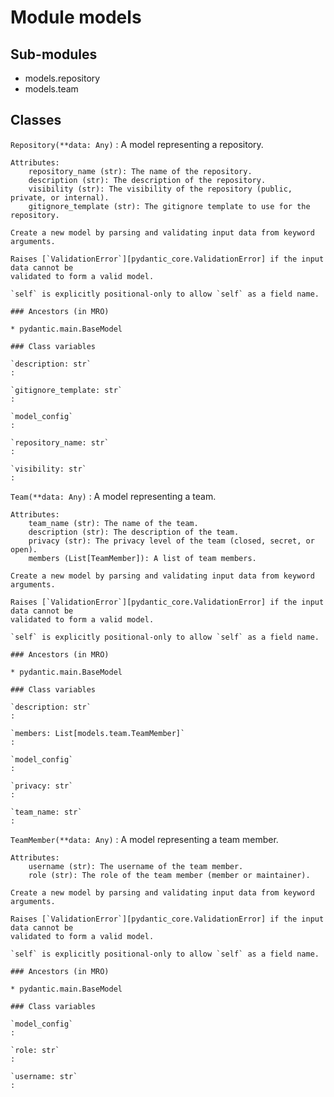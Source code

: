 Module models
=============

Sub-modules
-----------
* models.repository
* models.team

Classes
-------

`Repository(**data: Any)`
:   A model representing a repository.
    
    Attributes:
        repository_name (str): The name of the repository.
        description (str): The description of the repository.
        visibility (str): The visibility of the repository (public, private, or internal).
        gitignore_template (str): The gitignore template to use for the repository.
    
    Create a new model by parsing and validating input data from keyword arguments.
    
    Raises [`ValidationError`][pydantic_core.ValidationError] if the input data cannot be
    validated to form a valid model.
    
    `self` is explicitly positional-only to allow `self` as a field name.

    ### Ancestors (in MRO)

    * pydantic.main.BaseModel

    ### Class variables

    `description: str`
    :

    `gitignore_template: str`
    :

    `model_config`
    :

    `repository_name: str`
    :

    `visibility: str`
    :

`Team(**data: Any)`
:   A model representing a team.
    
    Attributes:
        team_name (str): The name of the team.
        description (str): The description of the team.
        privacy (str): The privacy level of the team (closed, secret, or open).
        members (List[TeamMember]): A list of team members.
    
    Create a new model by parsing and validating input data from keyword arguments.
    
    Raises [`ValidationError`][pydantic_core.ValidationError] if the input data cannot be
    validated to form a valid model.
    
    `self` is explicitly positional-only to allow `self` as a field name.

    ### Ancestors (in MRO)

    * pydantic.main.BaseModel

    ### Class variables

    `description: str`
    :

    `members: List[models.team.TeamMember]`
    :

    `model_config`
    :

    `privacy: str`
    :

    `team_name: str`
    :

`TeamMember(**data: Any)`
:   A model representing a team member.
    
    Attributes:
        username (str): The username of the team member.
        role (str): The role of the team member (member or maintainer).
    
    Create a new model by parsing and validating input data from keyword arguments.
    
    Raises [`ValidationError`][pydantic_core.ValidationError] if the input data cannot be
    validated to form a valid model.
    
    `self` is explicitly positional-only to allow `self` as a field name.

    ### Ancestors (in MRO)

    * pydantic.main.BaseModel

    ### Class variables

    `model_config`
    :

    `role: str`
    :

    `username: str`
    :
